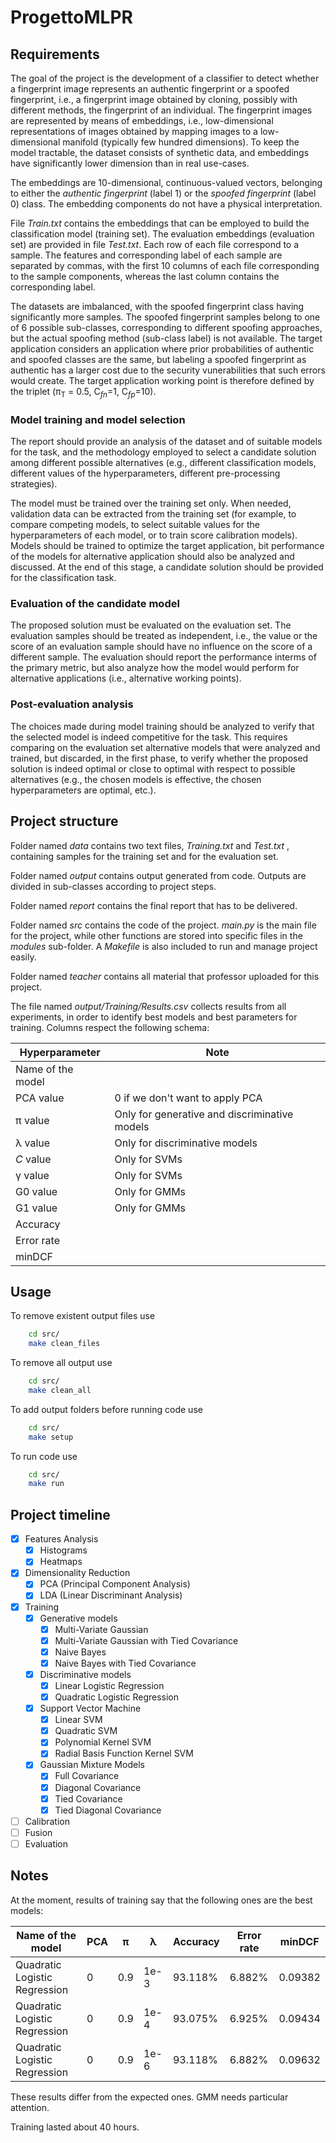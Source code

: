 # ProgettoMLPR

## Requirements

The goal of the project is the development of a classifier to detect whether a fingerprint image represents an authentic fingerprint or a spoofed fingerprint, i.e., a fingerprint image obtained by cloning, possibly with different methods, the fingerprint of an individual. The fingerprint images are represented by means of embeddings, i.e., low-dimensional representations of images obtained by mapping images to a low-dimensional manifold (typically few hundred dimensions). To keep the model tractable, the dataset consists of synthetic data, and embeddings have significantly lower dimension than in real use-cases.

The embeddings are 10-dimensional, continuous-valued vectors, belonging to either the *authentic fingerprint* (label 1) or the *spoofed fingerprint* (label 0) class. The embedding components do not have a physical interpretation.

File *Train.txt* contains the embeddings that can be employed to build the classification model (training set). The evaluation embeddings (evaluation set) are provided in file *Test.txt*. Each row of each file correspond to a sample. The features and corresponding label of each sample are separated by commas, with the first 10 columns of each file corresponding to the sample components, whereas the last column contains the corresponding label.

The datasets are imbalanced, with the spoofed fingerprint class having significantly more samples. The spoofed fingerprint samples belong to one of 6 possible sub-classes, corresponding to different spoofing approaches, but the actual spoofing method (sub-class label) is not available. The target application considers an application where prior probabilities of authentic and spoofed classes are the same, but labeling a spoofed fingerprint as authentic has a larger cost due to the security vunerabilities that such errors would create. The target application working point is therefore defined by the triplet (&pi;<sub>T</sub> = 0.5, C<sub>*fn*</sub>=1, C<sub>*fp*</sub>=10).

### Model training and model selection

The report should provide an analysis of the dataset and of suitable models for the task, and the methodology employed to select a candidate solution among different possible alternatives (e.g., different classification models, different values of the hyperparameters, different pre-processing strategies).

The model must be trained over the training set only. When needed, validation data can be extracted from the training set (for example, to compare competing models, to select suitable values for the hyperparameters of each model, or to train score calibration models). Models should be trained to optimize the target application, bit performance of the models for alternative application should also be analyzed and discussed. At the end of this stage, a candidate solution should be provided for the classification task.

### Evaluation of the candidate model

The proposed solution must be evaluated on the evaluation set. The evaluation samples should be treated as independent, i.e., the value or the score of an evaluation sample should have no influence on the score of a different sample. The evaluation should report the performance interms of the primary metric, but also analyze how the model would perform for alternative applications (i.e., alternative working points).

### Post-evaluation analysis

The choices made during model training should be analyzed to verify that the selected model is indeed competitive for the task. This requires comparing on the evaluation set alternative models that were analyzed and trained, but discarded, in the first phase, to verify whether the proposed solution is indeed optimal or close to optimal with respect to possible alternatives (e.g., the chosen models is effective, the chosen hyperparameters are optimal, etc.).

## Project structure

Folder named *data* contains two text files, *Training.txt* and *Test.txt* , containing samples for the training set and for the evaluation set.

Folder named *output* contains output generated from code. Outputs are divided in sub-classes according to project steps.

Folder named *report* contains the final report that has to be delivered.

Folder named *src* contains the code of the project. *main.py* is the main file for the project, while other functions are stored into specific files in the *modules* sub-folder. A *Makefile* is also included to run and manage project easily.

Folder named *teacher* contains all material that professor uploaded for this project.

The file named *output/Training/Results.csv* collects results from all experiments, in order to identify best models and best parameters for training. Columns respect the following schema:

| Hyperparameter | Note |
|---|---|
| Name of the model |  |
| PCA value | 0 if we don't want to apply PCA |
| &pi; value | Only for generative and discriminative models |
| &lambda; value | Only for discriminative models |
| *C* value | Only for SVMs |
| &gamma; value | Only for SVMs |
| G0 value | Only for GMMs |
| G1 value | Only for GMMs |
| Accuracy |  |
| Error rate |  |
| minDCF |  |

## Usage

To remove existent output files use

```bash
    cd src/
    make clean_files
```

To remove all output use

```bash
    cd src/
    make clean_all
```

To add output folders before running code use

```bash
    cd src/
    make setup
```

To run code use

```bash
    cd src/
    make run
```

## Project timeline

- [x] Features Analysis
  - [x] Histograms
  - [x] Heatmaps
- [x] Dimensionality Reduction
  - [x] PCA (Principal Component Analysis)
  - [x] LDA (Linear Discriminant Analysis)
- [x] Training
  - [X] Generative models
    - [x] Multi-Variate Gaussian
    - [x] Multi-Variate Gaussian with Tied Covariance
    - [x] Naive Bayes
    - [X] Naive Bayes with Tied Covariance
  - [x] Discriminative models
    - [x] Linear Logistic Regression
    - [x] Quadratic Logistic Regression
  - [x] Support Vector Machine
    - [x] Linear SVM
    - [x] Quadratic SVM
    - [x] Polynomial Kernel SVM
    - [x] Radial Basis Function Kernel SVM
  - [x] Gaussian Mixture Models
    - [x] Full Covariance
    - [x] Diagonal Covariance
    - [x] Tied Covariance
    - [x] Tied Diagonal Covariance
- [ ] Calibration
- [ ] Fusion
- [ ] Evaluation

## Notes

At the moment, results of training say that the following ones are the best models:

| Name of the model | PCA | &pi; | &lambda; | Accuracy | Error rate | minDCF |
|---|---|---|---|---|---|---|
| Quadratic Logistic Regression | 0 | 0.9 | 1e-3 | 93.118% | 6.882% | 0.09382 |
| Quadratic Logistic Regression | 0 | 0.9 | 1e-4 | 93.075% | 6.925% | 0.09434 |
| Quadratic Logistic Regression | 0 | 0.9 | 1e-6 | 93.118% | 6.882% | 0.09632 |

These results differ from the expected ones. GMM needs particular attention.

Training lasted about 40 hours.
